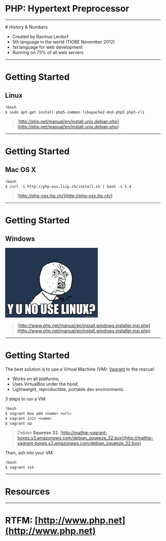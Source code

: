 # PHP: Hypertext Preprocessor

---

# History & Numbers

* Created by Rasmus Lerdorf
* 5th language in the world (TIOBE November 2012)
* 1st language for web development
* Running on 75% of all web servers

---

# Getting Started

## Linux

    !bash
    $ sudo apt-get install php5-common libapache2-mod-php5 php5-cli

> [http://php.net/manual/en/install.unix.debian.php](http://php.net/manual/en/install.unix.debian.php)

---

# Getting Started

## Mac OS X

    !bash
    $ curl -s http://php-osx.liip.ch/install.sh | bash -s 5.4

> [http://php-osx.liip.ch/](http://php-osx.liip.ch/)

---

# Getting Started

## Windows

![](images/y-u-no-use-linux.jpg)

> [http://www.php.net/manual/en/install.windows.installer.msi.php](http://www.php.net/manual/en/install.windows.installer.msi.php)

---

# Getting Started

The best solution is to use a Virtual Machine (VM):
[Vagrant](http://vagrantup.com/) to the rescue!

* Works on all platforms;
* Uses VirtualBox under the hood;
* Lightweight, reproductible, portable dev environments.

3 steps to run a VM:

    !bash
    $ vagrant box add <name> <url>
    $ vagrant init <name>
    $ vagrant up

> Debian **Squeeze 32**:
> [http://mathie-vagrant-boxes.s3.amazonaws.com/debian_squeeze_32.box](http://mathie-vagrant-boxes.s3.amazonaws.com/debian_squeeze_32.box).

Then, ssh into your VM:

    !bash
    $ vagrant ssh

---

# Resources


---

# RTFM: [http://www.php.net](http://www.php.net)
